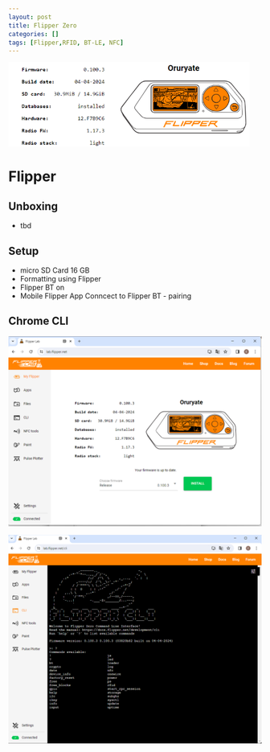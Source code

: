 ```yaml
---
layout: post
title: Flipper Zero 
categories: []
tags: [Flipper,RFID, BT-LE, NFC]
---
```

![](../pics/Pasted%20image%2020240603145050.png)
# Flipper

## Unboxing 
- tbd
## Setup 
- micro SD Card 16 GB 
- Formatting using Flipper 
- Flipper BT on 
- Mobile Flipper App Conncect to Flipper BT - pairing 

##  Chrome CLI  

![](../pics/20240414152034_flipper.png)


![](../pics/20240414152354Flipper.png)